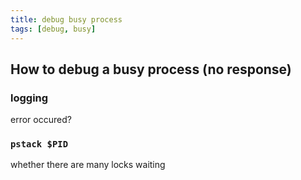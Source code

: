 ```yaml
---
title: debug busy process
tags: [debug, busy]
---
```


## How to debug a busy process (no response)

### logging

error occured?

### `pstack $PID`

whether there are many locks waiting
